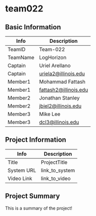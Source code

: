 # team022

## Basic Information

|   Info      |        Description     |
| ----------- | ---------------------- |
| TeamID      |        Team-022        |
| TeamName    |        LogHorizon         |
| Captain     |      Uriel Arellano     |
| Captain     |   uriela2@illinois.edu  |
| Member1     |      Mohammad Fattash       |
| Member1     |   fattash2@illinois.edu  |
| Member2     |      Jonathan Stanley       |
| Member2     |   jbiel2@illinois.edu       |
| Member3     |       Mike Lee               |
| Member3     |   dcl3@illinois.edu         |

## Project Information

|   Info      |        Description     |
| ----------- | ---------------------- |
|  Title      |       ProjectTitle     |
| System URL  |      link_to_system    |
| Video Link  |      link_to_video     |

## Project Summary

This is a summary of the project!
